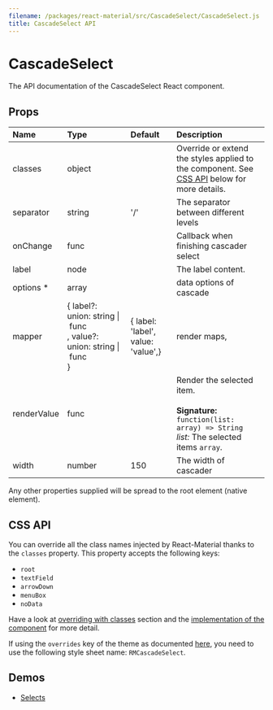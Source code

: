 ```yaml
---
filename: /packages/react-material/src/CascadeSelect/CascadeSelect.js
title: CascadeSelect API
---
```


<!--- This documentation is automatically generated, do not try to edit it. -->

# CascadeSelect

<p class="description">The API documentation of the CascadeSelect React component.</p>



## Props

| Name | Type | Default | Description |
|:-----|:-----|:--------|:------------|
| <span class="prop-name">classes</span> | <span class="prop-type">object |   | Override or extend the styles applied to the component. See [CSS API](#css-api) below for more details. |
| <span class="prop-name">separator</span> | <span class="prop-type">string | <span class="prop-default">'/'</span> | The separator between different levels |
| <span class="prop-name">onChange</span> | <span class="prop-type">func |   | Callback when finishing cascader select |
| <span class="prop-name">label</span> | <span class="prop-type">node |   | The label content. |
| <span class="prop-name required">options *</span> | <span class="prop-type">array |   | data options of cascade |
| <span class="prop-name">mapper</span> | <span class="prop-type">{ label?: union:&nbsp;string&nbsp;&#124;<br>&nbsp;func<br>, value?: union:&nbsp;string&nbsp;&#124;<br>&nbsp;func<br> } | <span class="prop-default">{  label: 'label',  value: 'value',}</span> | render maps, |
| <span class="prop-name">renderValue</span> | <span class="prop-type">func |   | Render the selected item.<br><br>**Signature:**<br>`function(list: array) => String`<br>*list:* The selected items `array`. |
| <span class="prop-name">width</span> | <span class="prop-type">number | <span class="prop-default">150</span> | The width of cascader |

Any other properties supplied will be spread to the root element (native element).

## CSS API

You can override all the class names injected by React-Material thanks to the `classes` property.
This property accepts the following keys:

- `root`
- `textField`
- `arrowDown`
- `menuBox`
- `noData`

Have a look at [overriding with classes](/customization/overrides#overriding-with-classes) section
and the [implementation of the component](https://github.com/6thquake/react-material/tree/develop/packages/react-material/src/CascadeSelect/CascadeSelect.js)
for more detail.

If using the `overrides` key of the theme as documented
[here](/customization/themes#customizing-all-instances-of-a-component-type),
you need to use the following style sheet name: `RMCascadeSelect`.

## Demos

- [Selects](/demos/selects)

